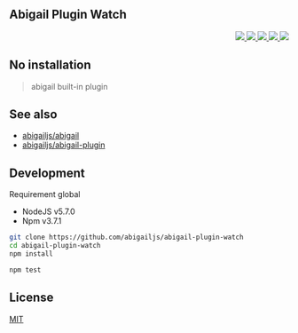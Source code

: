 Abigail Plugin Watch
---

<p align="right">
  <a href="https://npmjs.org/package/abigail-plugin-watch">
    <img src="https://img.shields.io/npm/v/abigail-plugin-watch.svg?style=flat-square">
  </a>
  <a href="https://travis-ci.org/abigailjs/abigail-plugin-watch">
    <img src="http://img.shields.io/travis/abigailjs/abigail-plugin-watch.svg?style=flat-square">
  </a>
  <a href="https://codeclimate.com/github/abigailjs/abigail-plugin-watch/coverage">
    <img src="https://img.shields.io/codeclimate/github/abigailjs/abigail-plugin-watch.svg?style=flat-square">
  </a>
  <a href="https://codeclimate.com/github/abigailjs/abigail-plugin-watch">
    <img src="https://img.shields.io/codeclimate/coverage/github/abigailjs/abigail-plugin-watch.svg?style=flat-square">
  </a>
  <a href="https://gemnasium.com/abigailjs/abigail-plugin-watch">
    <img src="https://img.shields.io/gemnasium/abigailjs/abigail-plugin-watch.svg?style=flat-square">
  </a>
</p>

No installation
---

> abigail built-in plugin

See also
---
* [abigailjs/abigail](https://github.com/abigailjs/abigail)
* [abigailjs/abigail-plugin](https://github.com/abigailjs/abigail-plugin)

Development
---
Requirement global
* NodeJS v5.7.0
* Npm v3.7.1

```bash
git clone https://github.com/abigailjs/abigail-plugin-watch
cd abigail-plugin-watch
npm install

npm test
```

License
---
[MIT](http://abigailjs.mit-license.org/)
